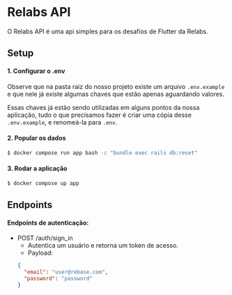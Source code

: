 # Relabs API

O Relabs API é uma api simples para os desafios de Flutter da Relabs.

## Setup

#### 1. Configurar o .env
Observe que na pasta raiz do nosso projeto existe um arquivo `.env.example` e que nele já existe algumas chaves que estão apenas aguardando valores.

Essas chaves já estão sendo utilizadas em alguns pontos da nossa aplicação, tudo o que precisamos fazer é criar uma cópia desse `.env.example`, e renomeá-la para `.env`.

#### 2. Popular os dados

```bash
$ docker compose run app bash -c "bundle exec rails db:reset"
```

#### 3. Rodar a aplicação

```bash
$ docker compose up app
```


## Endpoints
#### Endpoints de autenticação:

* POST /auth/sign_in
  * Autentica um usuário e retorna um token de acesso.
  * Payload:
  ```json
  {
    "email": "user@rebase.com",
    "password": "password"
  }
  ```

